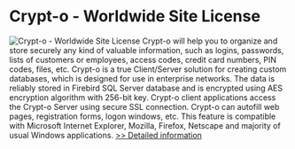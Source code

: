 # Crypt-o - Worldwide Site License
![Crypt-o - Worldwide Site License](https://mycommerce.akamaized.net/api/pimages/P300632277/BIG/300632277.PNG)
Crypt-o will help you to organize and store securely any kind of valuable information, such as logins, passwords, lists of customers or employees, access codes, credit card numbers, PIN codes, files, etc. Crypt-o is a true Client/Server solution for creating custom databases, which is designed for use in enterprise networks. The data is reliably stored in Firebird SQL Server database and is encrypted using AES encryption algorithm with 256-bit key. Crypt-o client applications access the Crypt-o Server using secure SSL connection. Crypt-o can autofill web pages, registration forms, logon windows, etc. This feature is compatible with Microsoft Internet Explorer, Mozilla, Firefox, Netscape and majority of usual Windows applications.
[>> Detailed information](https://secure.shareit.com/shareit/product.html?productid=300632277&affiliateid=200057808)